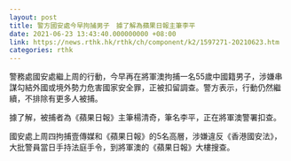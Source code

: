 ```yaml
---
layout: post
title: 警方國安處今早拘捕男子　據了解為蘋果日報主筆李平
date: 2021-06-23 13:43:40.000000000 +08:00
link: https://news.rthk.hk/rthk/ch/component/k2/1597271-20210623.htm
categories: rthk
---
```


警務處國安處繼上周的行動，今早再在將軍澳拘捕一名55歲中國籍男子，涉嫌串謀勾結外國或境外勢力危害國家安全罪，正被扣留調查。警方表示，行動仍然繼續，不排除有更多人被捕。

據了解，被捕者為《蘋果日報》主筆楊清奇，筆名李平，正在將軍澳警署扣查。

國安處上周四拘捕壹傳媒和《蘋果日報》的5名高層，涉嫌違反《香港國安法》，大批警員當日手持法庭手令，到將軍澳的《蘋果日報》大樓搜查。
